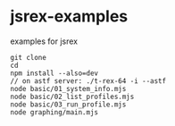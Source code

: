 # jsrex-examples
examples for jsrex

```
git clone
cd
npm install --also=dev
// on astf server: ./t-rex-64 -i --astf
node basic/01_system_info.mjs
node basic/02_list_profiles.mjs
node basic/03_run_profile.mjs
node graphing/main.mjs
```
